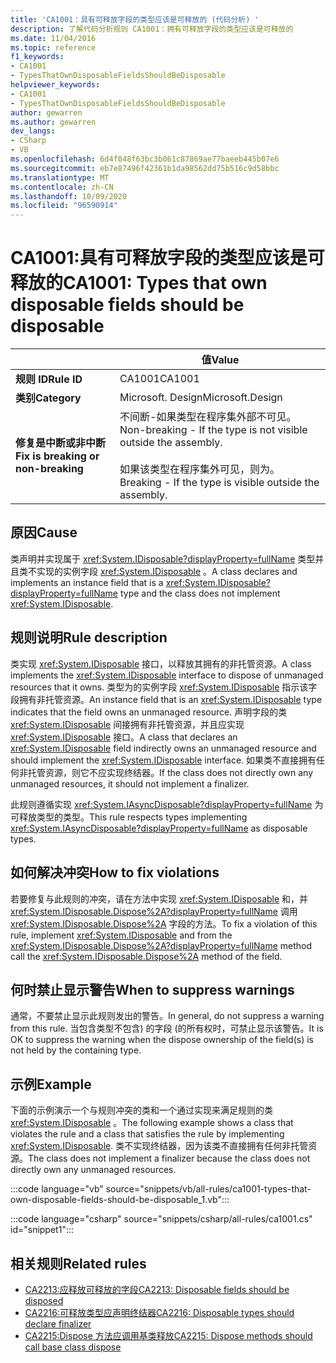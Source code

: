 ```yaml
---
title: 'CA1001：具有可释放字段的类型应该是可释放的 (代码分析) '
description: 了解代码分析规则 CA1001：拥有可释放字段的类型应该是可释放的
ms.date: 11/04/2016
ms.topic: reference
f1_keywords:
- CA1001
- TypesThatOwnDisposableFieldsShouldBeDisposable
helpviewer_keywords:
- CA1001
- TypesThatOwnDisposableFieldsShouldBeDisposable
author: gewarren
ms.author: gewarren
dev_langs:
- CSharp
- VB
ms.openlocfilehash: 6d4f048f63bc3b061c87869ae77baeeb445b07e6
ms.sourcegitcommit: eb7e87496f42361b1da98562dd75b516c9d58bbc
ms.translationtype: MT
ms.contentlocale: zh-CN
ms.lasthandoff: 10/09/2020
ms.locfileid: "96590914"
---
```

# <a name="ca1001-types-that-own-disposable-fields-should-be-disposable"></a><span data-ttu-id="90005-103">CA1001:具有可释放字段的类型应该是可释放的</span><span class="sxs-lookup"><span data-stu-id="90005-103">CA1001: Types that own disposable fields should be disposable</span></span>

| | <span data-ttu-id="90005-104">值</span><span class="sxs-lookup"><span data-stu-id="90005-104">Value</span></span> |
|-|-|
| <span data-ttu-id="90005-105">**规则 ID**</span><span class="sxs-lookup"><span data-stu-id="90005-105">**Rule ID**</span></span> |<span data-ttu-id="90005-106">CA1001</span><span class="sxs-lookup"><span data-stu-id="90005-106">CA1001</span></span>|
| <span data-ttu-id="90005-107">**类别**</span><span class="sxs-lookup"><span data-stu-id="90005-107">**Category**</span></span> |<span data-ttu-id="90005-108">Microsoft. Design</span><span class="sxs-lookup"><span data-stu-id="90005-108">Microsoft.Design</span></span>|
| <span data-ttu-id="90005-109">**修复是中断或非中断**</span><span class="sxs-lookup"><span data-stu-id="90005-109">**Fix is breaking or non-breaking**</span></span> |<span data-ttu-id="90005-110">不间断-如果类型在程序集外部不可见。</span><span class="sxs-lookup"><span data-stu-id="90005-110">Non-breaking - If the type is not visible outside the assembly.</span></span><br/><br/><span data-ttu-id="90005-111">如果该类型在程序集外可见，则为。</span><span class="sxs-lookup"><span data-stu-id="90005-111">Breaking - If the type is visible outside the assembly.</span></span>|

## <a name="cause"></a><span data-ttu-id="90005-112">原因</span><span class="sxs-lookup"><span data-stu-id="90005-112">Cause</span></span>

<span data-ttu-id="90005-113">类声明并实现属于 <xref:System.IDisposable?displayProperty=fullName> 类型并且类不实现的实例字段 <xref:System.IDisposable> 。</span><span class="sxs-lookup"><span data-stu-id="90005-113">A class declares and implements an instance field that is a <xref:System.IDisposable?displayProperty=fullName> type and the class does not implement <xref:System.IDisposable>.</span></span>

## <a name="rule-description"></a><span data-ttu-id="90005-114">规则说明</span><span class="sxs-lookup"><span data-stu-id="90005-114">Rule description</span></span>

<span data-ttu-id="90005-115">类实现 <xref:System.IDisposable> 接口，以释放其拥有的非托管资源。</span><span class="sxs-lookup"><span data-stu-id="90005-115">A class implements the <xref:System.IDisposable> interface to dispose of unmanaged resources that it owns.</span></span> <span data-ttu-id="90005-116">类型为的实例字段 <xref:System.IDisposable> 指示该字段拥有非托管资源。</span><span class="sxs-lookup"><span data-stu-id="90005-116">An instance field that is an <xref:System.IDisposable> type indicates that the field owns an unmanaged resource.</span></span> <span data-ttu-id="90005-117">声明字段的类 <xref:System.IDisposable> 间接拥有非托管资源，并且应实现 <xref:System.IDisposable> 接口。</span><span class="sxs-lookup"><span data-stu-id="90005-117">A class that declares an <xref:System.IDisposable> field indirectly owns an unmanaged resource and should implement the <xref:System.IDisposable> interface.</span></span> <span data-ttu-id="90005-118">如果类不直接拥有任何非托管资源，则它不应实现终结器。</span><span class="sxs-lookup"><span data-stu-id="90005-118">If the class does not directly own any unmanaged resources, it should not implement a finalizer.</span></span>

<span data-ttu-id="90005-119">此规则遵循实现 <xref:System.IAsyncDisposable?displayProperty=fullName> 为可释放类型的类型。</span><span class="sxs-lookup"><span data-stu-id="90005-119">This rule respects types implementing <xref:System.IAsyncDisposable?displayProperty=fullName> as disposable types.</span></span>

## <a name="how-to-fix-violations"></a><span data-ttu-id="90005-120">如何解决冲突</span><span class="sxs-lookup"><span data-stu-id="90005-120">How to fix violations</span></span>

<span data-ttu-id="90005-121">若要修复与此规则的冲突，请在方法中实现 <xref:System.IDisposable> 和，并 <xref:System.IDisposable.Dispose%2A?displayProperty=fullName> 调用 <xref:System.IDisposable.Dispose%2A> 字段的方法。</span><span class="sxs-lookup"><span data-stu-id="90005-121">To fix a violation of this rule, implement <xref:System.IDisposable> and from the <xref:System.IDisposable.Dispose%2A?displayProperty=fullName> method call the <xref:System.IDisposable.Dispose%2A> method of the field.</span></span>

## <a name="when-to-suppress-warnings"></a><span data-ttu-id="90005-122">何时禁止显示警告</span><span class="sxs-lookup"><span data-stu-id="90005-122">When to suppress warnings</span></span>

<span data-ttu-id="90005-123">通常，不要禁止显示此规则发出的警告。</span><span class="sxs-lookup"><span data-stu-id="90005-123">In general, do not suppress a warning from this rule.</span></span> <span data-ttu-id="90005-124">当包含类型不包含) 的字段 (的所有权时，可禁止显示该警告。</span><span class="sxs-lookup"><span data-stu-id="90005-124">It is OK to suppress the warning when the dispose ownership of the field(s) is not held by the containing type.</span></span>

## <a name="example"></a><span data-ttu-id="90005-125">示例</span><span class="sxs-lookup"><span data-stu-id="90005-125">Example</span></span>

<span data-ttu-id="90005-126">下面的示例演示一个与规则冲突的类和一个通过实现来满足规则的类 <xref:System.IDisposable> 。</span><span class="sxs-lookup"><span data-stu-id="90005-126">The following example shows a class that violates the rule and a class that satisfies the rule by implementing <xref:System.IDisposable>.</span></span> <span data-ttu-id="90005-127">类不实现终结器，因为该类不直接拥有任何非托管资源。</span><span class="sxs-lookup"><span data-stu-id="90005-127">The class does not implement a finalizer because the class does not directly own any unmanaged resources.</span></span>

:::code language="vb" source="snippets/vb/all-rules/ca1001-types-that-own-disposable-fields-should-be-disposable_1.vb":::

:::code language="csharp" source="snippets/csharp/all-rules/ca1001.cs" id="snippet1":::

## <a name="related-rules"></a><span data-ttu-id="90005-128">相关规则</span><span class="sxs-lookup"><span data-stu-id="90005-128">Related rules</span></span>

- [<span data-ttu-id="90005-129">CA2213:应释放可释放的字段</span><span class="sxs-lookup"><span data-stu-id="90005-129">CA2213: Disposable fields should be disposed</span></span>](ca2213.md)
- [<span data-ttu-id="90005-130">CA2216:可释放类型应声明终结器</span><span class="sxs-lookup"><span data-stu-id="90005-130">CA2216: Disposable types should declare finalizer</span></span>](ca2216.md)
- [<span data-ttu-id="90005-131">CA2215:Dispose 方法应调用基类释放</span><span class="sxs-lookup"><span data-stu-id="90005-131">CA2215: Dispose methods should call base class dispose</span></span>](ca2215.md)
